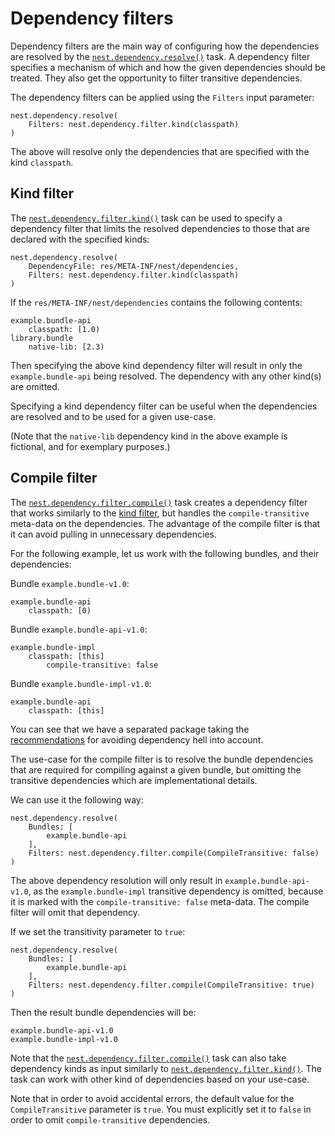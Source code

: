 # Dependency filters

Dependency filters are the main way of configuring how the dependencies are resolved by the [`nest.dependency.resolve()`](/taskdoc/nest.dependency.resolve.html) task. A dependency filter specifies a mechanism of which and how the given dependencies should be treated. They also get the opportunity to filter transitive dependencies.

The dependency filters can be applied using the `Filters` input parameter:

```sakerscript
nest.dependency.resolve(
	Filters: nest.dependency.filter.kind(classpath)
)
```

The above will resolve only the dependencies that are specified with the kind `classpath`.

## Kind filter

The [`nest.dependency.filter.kind()`](/taskdoc/nest.dependency.filter.kind.html) task can be used to specify a dependency filter that limits the resolved dependencies to those that are declared with the specified kinds:

```sakerscript
nest.dependency.resolve(
	DependencyFile: res/META-INF/nest/dependencies,
	Filters: nest.dependency.filter.kind(classpath)
)
```

If the `res/META-INF/nest/dependencies` contains the following contents:

```plaintext
example.bundle-api
	classpath: [1.0)
library.bundle
	native-lib: [2.3)
```

Then specifying the above kind dependency filter will result in only the `example.bundle-api` being resolved. The dependency with any other kind(s) are omitted.

Specifying a kind dependency filter can be useful when the dependencies are resolved and to be used for a given use-case.

(Note that the `native-lib` dependency kind in the above example is fictional, and for exemplary purposes.)

## Compile filter

The [`nest.dependency.filter.compile()`](/taskdoc/nest.dependency.filter.compile.html) task creates a dependency filter that works similarly to the [kind filter](#kind-filter), but handles the `compile-transitive` meta-data on the dependencies. The advantage of the compile filter is that it can avoid pulling in unnecessary dependencies.

For the following example, let us work with the following bundles, and their dependencies:

Bundle `example.bundle-v1.0`:

```plaintext
example.bundle-api
	classpath: [0)
```

Bundle `example.bundle-api-v1.0`:

```plaintext
example.bundle-impl
	classpath: [this]
		compile-transitive: false
```

Bundle `example.bundle-impl-v1.0`:

```plaintext
example.bundle-api
	classpath: [this]
```

You can see that we have a separated package taking the [recommendations](root:/saker.nest/doc/devguide/dependencyhell.html) for avoiding dependency hell into account.

The use-case for the compile filter is to resolve the bundle dependencies that are required for compiling against a given bundle, but omitting the transitive dependencies which are implementational details.

We can use it the following way:

```sakerscript
nest.dependency.resolve(
	Bundles: [
		example.bundle-api
	],
	Filters: nest.dependency.filter.compile(CompileTransitive: false)
)
```

The above dependency resolution will only result in `example.bundle-api-v1.0`, as the `example.bundle-impl` transitive dependency is omitted, because it is marked with the `compile-transitive: false` meta-data. The compile filter will omit that dependency.

If we set the transitivity parameter to `true`:

```sakerscript
nest.dependency.resolve(
	Bundles: [
		example.bundle-api
	],
	Filters: nest.dependency.filter.compile(CompileTransitive: true)
)
```

Then the result bundle dependencies will be:

```plaintext
example.bundle-api-v1.0
example.bundle-impl-v1.0
```

Note that the [`nest.dependency.filter.compile()`](/taskdoc/nest.dependency.filter.compile.html) task can also take dependency kinds as input similarly to [`nest.dependency.filter.kind()`](/taskdoc/nest.dependency.filter.kind.html). The task can work with other kind of dependencies based on your use-case.

Note that in order to avoid accidental errors, the default value for the `CompileTransitive` parameter is `true`. You must explicitly set it to `false` in order to omit `compile-transitive` dependencies.

